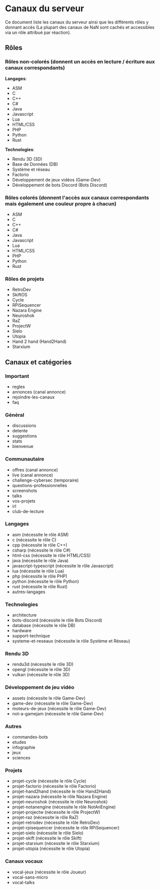 # Canaux du serveur

Ce document liste les canaux du serveur ainsi que les différents rôles y donnant accès (La plupart des canaux de NaN sont cachés et accessibles via un rôle attribué par réaction).

## Rôles

### Rôles non-colorés (donnent un accès en lecture / écriture aux canaux correspondants)

**Langages**:
- ASM
- C
- C++
- C#
- Java
- Javascript
- Lua
- HTML/CSS
- PHP
- Python
- Rust

**Technologies**:
- Rendu 3D (3D)
- Base de Données (DB)
- Système et réseau
- Factorio
- Développement de jeux vidéos (Game-Dev)
- Développement de bots Discord (Bots Discord)

### Rôles colorés (donnent l'accès aux canaux correspondants mais également une couleur propre à chacun)

- ASM
- C
- C++
- C#
- Java
- Javascript
- Lua
- HTML/CSS
- PHP
- Python
- Rust

### Rôles de projets

- RetroDev
- SkiftOS
- Cycle
- RPiSequencer
- Nazara Engine
- Neuroshok
- RaZ
- ProjectW
- Sielo
- Utopia
- Hand 2 hand (Hand2Hand)
- Starxium

## Canaux et catégories

### Important

- regles
- annonces (canal annonce)
- rejoindre-les-canaux
- faq

### Général

- discussions
- detente
- suggestions
- stats
- bienvenue

### Communautaire

- offres (canal annonce)
- live (canal annonce)
- challenge-cybersec (temporaire)
- questions-professionnelles
- screenshots
- talks
- vos-projets
- irl
- club-de-lecture

### Langages

- asm (nécessite le rôle ASM)
- c (nécessite le rôle C)
- cpp (nécessite le rôle C++)
- csharp (nécessite le rôle C#)
- html-css (nécessite le rôle HTML/CSS)
- java (nécessite le rôle Java)
- javascript-typescript (nécessite le rôle Javascript)
- lua (nécessite le rôle Lua)
- php (nécessite le rôle PHP)
- python (nécessite le rôle Python)
- rust (nécessite le rôle Rust)
- autres-langages

### Technologies

- architecture
- bots-discord (nécessite le rôle Bots Discord)
- database (nécessite le rôle DB)
- hardware
- support-technique
- systeme-et-reseaux (nécessite le rôle Système et Réseau)

### Rendu 3D

- rendu3d (nécessite le rôle 3D)
- opengl (nécessite le rôle 3D)
- vulkan (nécessite le rôle 3D)

### Développement de jeu vidéo

- assets (nécessite le rôle Game-Dev)
- game-dev (nécessite le rôle Game-Dev)
- moteurs-de-jeux (nécessite le rôle Game-Dev)
- not-a-gamejam (nécessite le rôle Game-Dev)

### Autres

- commandes-bots
- etudes
- infographie
- jeux
- sciences

### Projets

- projet-cycle (nécessite le rôle Cycle)
- projet-factorio (nécessite le rôle Factorio)
- projet-hand2hand (nécessite le rôle Hand2Hand)
- projet-nazara (nécessite le rôle Nazara Engine)
- projet-neuroshok (nécessite le rôle Neuroshok)
- projet-notanengine (nécessite le rôle NotAnEngine)
- projet-projectw (nécessite le rôle ProjectW)
- projet-raz (nécessite le rôle RaZ)
- projet-retrodev (nécessite le rôle RetroDev)
- projet-rpisequencer (nécessite le rôle RPiSequencer)
- projet-sielo (nécessite le rôle Sielo)
- projet-skift (nécessite le rôle Skift)
- projet-starxium (nécessite le rôle Starxium)
- projet-utopia (nécessite le rôle Utopia)

### Canaux vocaux

- vocal-jeux (nécessite le rôle Joueur)
- vocal-sans-micro
- vocal-talks
